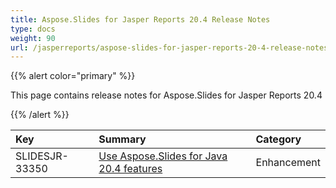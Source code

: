 ```yaml
---
title: Aspose.Slides for Jasper Reports 20.4 Release Notes
type: docs
weight: 90
url: /jasperreports/aspose-slides-for-jasper-reports-20-4-release-notes/
---
```


{{% alert color="primary" %}} 

This page contains release notes for Aspose.Slides for Jasper Reports 20.4

{{% /alert %}} 

|**Key**|**Summary**|**Category**|
| :- | :- | :- |
|SLIDESJR-33350|[Use Aspose.Slides for Java 20.4 features](https://docs.aspose.com/display/slidesjava/Aspose.Slides+for+Java+20.4+Release+Notes)|Enhancement|

